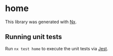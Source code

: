# home

This library was generated with [Nx](https://nx.dev).

## Running unit tests

Run `nx test home` to execute the unit tests via [Jest](https://jestjs.io).

